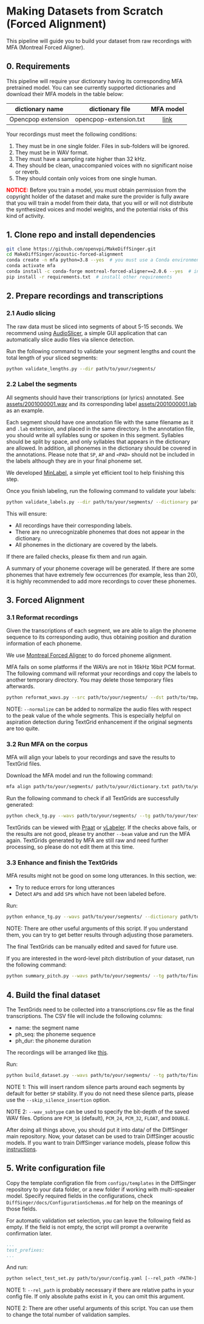 # Making Datasets from Scratch (Forced Alignment)

This pipeline will guide you to build your dataset from raw recordings with MFA (Montreal Forced Aligner).

## 0. Requirements

This pipeline will require your dictionary having its corresponding MFA pretrained model. You can see currently supported dictionaries and download their MFA models in the table below:

|  dictionary name   |    dictionary file     |                                          MFA model                                           |
|:------------------:|:----------------------:|:--------------------------------------------------------------------------------------------:|
| Opencpop extension | opencpop-extension.txt | [link](https://huggingface.co/datasets/fox7005/tool/resolve/main/mfa-opencpop-extension.zip) |

Your recordings must meet the following conditions:

1. They must be in one single folder. Files in sub-folders will be ignored.
2. They must be in WAV format.
3. They must have a sampling rate higher than 32 kHz.
4. They should be clean, unaccompanied voices with no significant noise or reverb.
5. They should contain only voices from one single human.

<font color="red">**NOTICE:**</font> Before you train a model, you must obtain permission from the copyright holder of the dataset and make sure the provider is fully aware that you will train a model from their data, that you will or will not distribute the synthesized voices and model weights, and the potential risks of this kind of activity.

## 1. Clone repo and install dependencies

```bash
git clone https://github.com/openvpi/MakeDiffSinger.git
cd MakeDiffSinger/acoustic-forced-alignment
conda create -n mfa python=3.8 --yes  # you must use a Conda environment!
conda activate mfa
conda install -c conda-forge montreal-forced-aligner==2.0.6 --yes  # install MFA
pip install -r requirements.txt  # install other requirements
```

## 2. Prepare recordings and transcriptions

### 2.1 Audio slicing

The raw data must be sliced into segments of about 5-15 seconds. We recommend using [AudioSlicer](../README.md#essential-tools-to-process-and-label-your-datasets), a simple GUI application that can automatically slice audio files via silence detection.

Run the following command to validate your segment lengths and count the total length of your sliced segments:

```bash
python validate_lengths.py --dir path/to/your/segments/
```

### 2.2 Label the segments

All segments should have their transcriptions (or lyrics) annotated. See [assets/2001000001.wav](assets/2001000001.wav) and its corresponding label [assets/2001000001.lab](assets/2001000001.lab) as an example.

Each segment should have one annotation file with the same filename as it and `.lab` extension, and placed in the same directory. In the annotation file, you should write all syllables sung or spoken in this segment. Syllables should be split by space, and only syllables that appears in the dictionary are allowed. In addition, all phonemes in the dictionary should be covered in the annotations. Please note that `SP`, `AP` and `<PAD>` should not be included in the labels although they are in your final phoneme set.

We developed [MinLabel](../README.md#essential-tools-to-process-and-label-your-datasets), a simple yet efficient tool to help finishing this step.

Once you finish labeling, run the following command to validate your labels:

```bash
python validate_labels.py --dir path/to/your/segments/ --dictionary path/to/your/dictionary.txt
```

This will ensure:

- All recordings have their corresponding labels.
- There are no unrecognizable phonemes that does not appear in the dictionary.
- All phonemes in the dictionary are covered by the labels.

If there are failed checks, please fix them and run again.

A summary of your phoneme coverage will be generated. If there are some phonemes that have extremely few occurrences (for example, less than 20), it is highly recommended to add more recordings to cover these phonemes.

## 3. Forced Alignment

### 3.1 Reformat recordings

Given the transcriptions of each segment, we are able to align the phoneme sequence to its corresponding audio, thus obtaining position and duration information of each phoneme.

We use [Montreal Forced Aligner](https://github.com/MontrealCorpusTools/Montreal-Forced-Aligner) to do forced phoneme alignment.

MFA fails on some platforms if the WAVs are not in 16kHz 16bit PCM format. The following command will reformat your recordings and copy the labels to another temporary directory. You may delete those temporary files afterwards.

```bash
python reformat_wavs.py --src path/to/your/segments/ --dst path/to/tmp/dir/
```

NOTE: `--normalize` can be added to normalize the audio files with respect to the peak value of the whole segments. This is especially helpful on aspiration detection during TextGrid enhancement if the original segments are too quite.

### 3.2 Run MFA on the corpus

MFA will align your labels to your recordings and save the results to TextGrid files.

Download the MFA model and run the following command:

```bash
mfa align path/to/your/segments/ path/to/your/dictionary.txt path/to/your/model.zip path/to/your/textgrids/ --beam 100 --clean --overwrite
```

Run the following command to check if all TextGrids are successfully generated:

```bash
python check_tg.py --wavs path/to/your/segments/ --tg path/to/your/textgrids/
```

TextGrids can be viewed with [Praat](https://github.com/praat/praat) or [vLabeler](https://github.com/sdercolin/vlabeler). If the checks above fails, or the results are not good, please try another `--beam` value and run the MFA again. TextGrids generated by MFA are still raw and need further processing, so please do not edit them at this time.

### 3.3 Enhance and finish the TextGrids

MFA results might not be good on some long utterances. In this section, we:

- Try to reduce errors for long utterances
- Detect `AP`s and add `SP`s which have not been labeled before.

Run:

```bash
python enhance_tg.py --wavs path/to/your/segments/ --dictionary path/to/your/dictionary.txt --src path/to/raw/textgrids/ --dst path/to/final/textgrids/
```

NOTE: There are other useful arguments of this script. If you understand them, you can try to get better results through adjusting those parameters.

The final TextGrids can be manually edited and saved for future use.

If you are interested in the word-level pitch distribution of your dataset, run the following command:

```bash
python summary_pitch.py --wavs path/to/your/segments/ --tg path/to/final/textgrids/
```

## 4. Build the final dataset

The TextGrids need to be collected into a transcriptions.csv file as the final transcriptions. The CSV file will include the following columns:

- name: the segment name
- ph_seq: the phoneme sequence
- ph_dur: the phoneme duration

The recordings will be arranged like [this](../README.md#diffsinger-dataset-structure).

Run:

```bash
python build_dataset.py --wavs path/to/your/segments/ --tg path/to/final/textgrids/ --dataset path/to/your/dataset/
```

NOTE 1: This will insert random silence parts around each segments by default for better `SP` stability. If you do not need these silence parts, please use the `--skip_silence_insertion` option.

NOTE 2: `--wav_subtype` can be used to specify the bit-depth of the saved WAV files. Options are `PCM_16` (default), `PCM_24`, `PCM_32`, `FLOAT`, and `DOUBLE`.

After doing all things above, you should put it into data/ of the DiffSinger main repository. Now, your dataset can be used to train DiffSinger acoustic models. If you want to train DiffSinger variance models, please follow this [instructions](../variance-temp-solution/README.md).


## 5. Write configuration file

Copy the template configration file from `configs/templates` in the DiffSinger repository to your data folder, or a new folder if working with multi-speaker model. Specify required fields in the configurations, check `DiffSinger/docs/ConfigurationSchemas.md` for help on the meanings of those fields.

For automatic validation set selection, you can leave the following field as empty. If the field is not empty, the script will prompt a overwrite confirmation later.
```yaml
...
test_prefixes:
...
```

And run:
```bash
python select_test_set.py path/to/your/config.yaml [--rel_path <PATH>]
```

NOTE 1: `--rel_path` is probably necessary if there are relative paths in your config file. If only absolute paths exist in it, you can omit this argument.

NOTE 2: There are other useful arguments of this script. You can use them to change the total number of validation samples.
